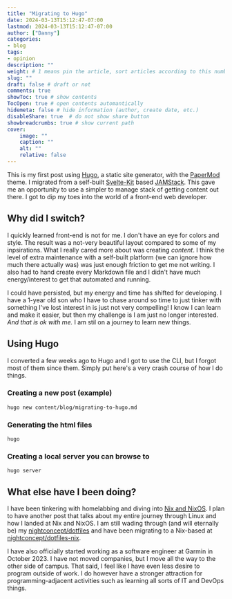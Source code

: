 ```yaml
---
title: "Migrating to Hugo"
date: 2024-03-13T15:12:47-07:00
lastmod: 2024-03-13T15:12:47-07:00
author: ["Danny"]
categories: 
- blog
tags: 
- opinion
description: ""
weight: # 1 means pin the article, sort articles according to this number
slug: ""
draft: false # draft or not
comments: true
showToc: true # show contents
TocOpen: true # open contents automantically
hidemeta: false # hide information (author, create date, etc.)
disableShare: true	# do not show share button
showbreadcrumbs: true # show current path
cover:
    image: ""
    caption: ""
    alt: ""
    relative: false
---
```

This is my first post using [Hugo](https://gohugo.io/), a static site generator, with the [PaperMod](https://github.com/adityatelange/hugo-PaperMod) theme. I migrated from a self-built [Svelte-Kit](https://kit.svelte.dev/) based [JAMStack](https://jamstack.com/). This gave me an opportunity to use a simpler to manage stack of getting content out there. I got to dip my toes into the world of a front-end web developer.

## Why did I switch?

I quickly learned front-end is not for me. I don't have an eye for colors and style. The result was a not-very beautiful layout compared to some of my inpsirations. What I really cared more about was creating *content*. I think the level of extra maintenance with a self-built platform (we can ignore how much there actually was) was just enough friction to get me not writing. I also had to hand create every Markdown file and I didn't have much energy/interest to get that automated and running.

I could have persisted, but my energy and time has shifted for developing. I have a 1-year old son who I have to chase around so time to just tinker with something I've lost interest in is just not very compelling! I know I can learn and make it easier, but then my challenge is I am just no longer interested. *And that is ok with me.* I am stil on a journey to learn new things.

## Using Hugo

I converted a few weeks ago to Hugo and I got to use the CLI, but I forgot most of them since them. Simply put here's a very crash course of how I do things.

### Creating a new post (example)

```
hugo new content/blog/migrating-to-hugo.md
```

### Generating the html files
```
hugo
```

### Creating a local server you can browse to
```
hugo server
```

## What else have I been doing?

I have been tinkering with homelabbing and diving into [Nix and NixOS](https://nixos.org/). I plan to have another post that talks about my entire journey through Linux and how I landed at Nix and NixOS. I am still wading through (and will eternally be) my [nightconcept/dotfiles](https://github.com/nightconcept/dotfiles) and have been migrating to a Nix-based at [nightconcept/dotfiles-nix](https://github.com/nightconcept/dotfiles-nix).

I have also officially started working as a software engineer at Garmin in October 2023. I have not moved companies, but I move all the way to the other side of campus. That said, I feel like I have even less desire to program outside of work. I do however have a stronger attraction for programming-adjacent activities such as learning all sorts of IT and DevOps things.